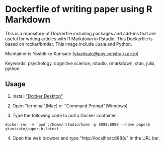 # Dockerfile of writing paper using R Markdown

This is a repository of Dockerfile including packages and add-ins that are useful for writing articles with R Markdown in Rstudio. This Dockerfile is based on rocker/binder. This image include Juala and Python.

Maintainer is Yoshihiko Kunisato (ykunisato@psy.senshu-u.ac.jp)

Keywords: psychology, cognitive science, rstudio, rmarkdown, stan, julia, python

## Usage

1. Install ["Docker Desktop"](https://www.docker.com/products/docker-desktop)

2. Open "terminal"(Mac) or "Command Prompt"(Windows)

3. Type the following code to pull a Docker container.

```
docker run -v `pwd`:/home/rstudio/home -p 8888:8888 --name paperb ykunisato/paper-b:latest
```

4. Open the web browser and type "http://localhost:8888/" in the URL bar.
